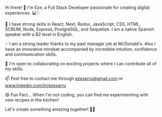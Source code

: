 Hi there! 👋
I'm Eze, a Full Stack Developer passionate for creating digital experiences. 💻✨

🌱 I have strong skills in React, Next, Redux, JavaScript, CSS, HTML, SCRUM, Node, Express, PostgreSQL, and Sequelize. I am a native Spanish speaker with a B2 level in English.

💡 I am a strong leader thanks to my past manager job at McDonald's. Also I have an innovative mindset accompanied by incredible intuition, confidence and communication skills.

👯 I'm open to collaborating on exciting projects where I can contribute all of my skills.

📫 Feel free to contact me through ezesarru@gmail.com or www.linkedin.com/in/ezesarru

😄 Fun Fact... When I'm not coding, you can find me experimenting with new recipes in the kitchen!

Let's create something amazing together! 🚀🌟
